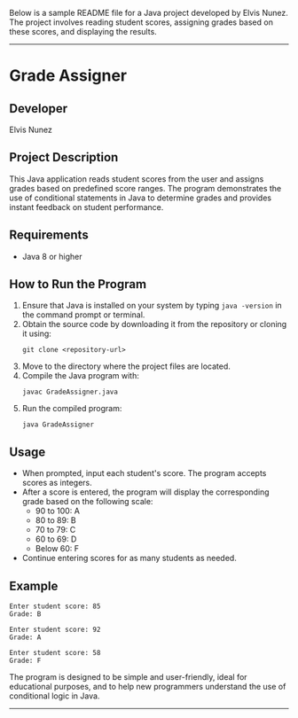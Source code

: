 Below is a sample README file for a Java project developed by Elvis Nunez. The project involves reading student scores, assigning grades based on these scores, and displaying the results.

---

# Grade Assigner

## Developer
Elvis Nunez

## Project Description
This Java application reads student scores from the user and assigns grades based on predefined score ranges. The program demonstrates the use of conditional statements in Java to determine grades and provides instant feedback on student performance.

## Requirements
- Java 8 or higher

## How to Run the Program
1. Ensure that Java is installed on your system by typing `java -version` in the command prompt or terminal.
2. Obtain the source code by downloading it from the repository or cloning it using:
   ```
   git clone <repository-url>
   ```
3. Move to the directory where the project files are located.
4. Compile the Java program with:
   ```
   javac GradeAssigner.java
   ```
5. Run the compiled program:
   ```
   java GradeAssigner
   ```

## Usage
- When prompted, input each student's score. The program accepts scores as integers.
- After a score is entered, the program will display the corresponding grade based on the following scale:
  - 90 to 100: A
  - 80 to 89: B
  - 70 to 79: C
  - 60 to 69: D
  - Below 60: F
- Continue entering scores for as many students as needed.

## Example
```
Enter student score: 85
Grade: B

Enter student score: 92
Grade: A

Enter student score: 58
Grade: F
```

The program is designed to be simple and user-friendly, ideal for educational purposes, and to help new programmers understand the use of conditional logic in Java.

---
